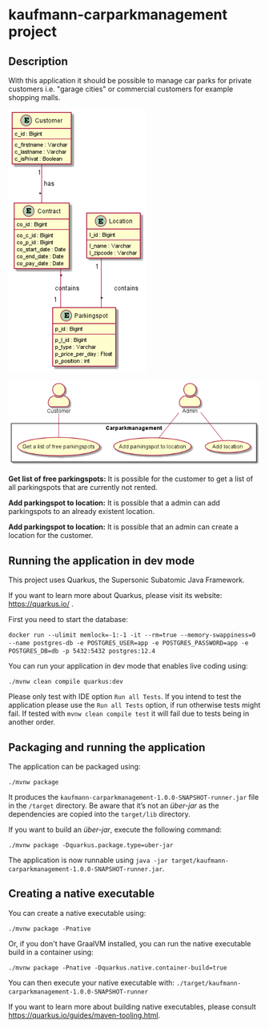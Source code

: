 # kaufmann-carparkmanagement project

## Description
With this application it should be possible to manage car parks for private customers i.e.  "garage cities" or commercial customers for example shopping malls.

![Class diagramm](asciidocs/images/cld.png)

![Use-case diagramm](asciidocs/images/ucd.png)

**Get list of free parkingspots:**
    It is possible for the customer to get a list of all parkingspots that are currently not rented.

**Add parkingspot to location:**
    It is possible that a admin can add parkingspots to an already existent location.

**Add parkingspot to location:**
    It is possible that an admin can create a location for the customer.

## Running the application in dev mode

This project uses Quarkus, the Supersonic Subatomic Java Framework.

If you want to learn more about Quarkus, please visit its website: https://quarkus.io/ .

First you need to start the database:
```shell script
docker run --ulimit memlock=-1:-1 -it --rm=true --memory-swappiness=0 --name postgres-db -e POSTGRES_USER=app -e POSTGRES_PASSWORD=app -e POSTGRES_DB=db -p 5432:5432 postgres:12.4
```


You can run your application in dev mode that enables live coding using:
```shell script
./mvnw clean compile quarkus:dev
```
Please only test with IDE option ``` Run all Tests ```.
If you intend to test the application please use the ``` Run all Tests ``` option, if run otherwise tests might fail.
If tested with  ``` mvnw clean compile test ``` it will fail due to tests being in another order.
## Packaging and running the application

The application can be packaged using:
```shell script
./mvnw package
```
It produces the `kaufmann-carparkmanagement-1.0.0-SNAPSHOT-runner.jar` file in the `/target` directory.
Be aware that it’s not an _über-jar_ as the dependencies are copied into the `target/lib` directory.

If you want to build an _über-jar_, execute the following command:
```shell script
./mvnw package -Dquarkus.package.type=uber-jar
```

The application is now runnable using `java -jar target/kaufmann-carparkmanagement-1.0.0-SNAPSHOT-runner.jar`.

## Creating a native executable

You can create a native executable using: 
```shell script
./mvnw package -Pnative
```

Or, if you don't have GraalVM installed, you can run the native executable build in a container using: 
```shell script
./mvnw package -Pnative -Dquarkus.native.container-build=true
```

You can then execute your native executable with: `./target/kaufmann-carparkmanagement-1.0.0-SNAPSHOT-runner`

If you want to learn more about building native executables, please consult https://quarkus.io/guides/maven-tooling.html.

